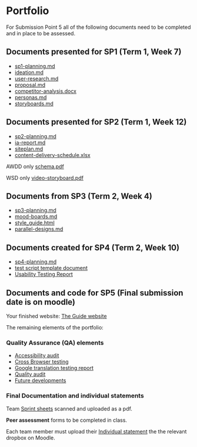 # Portfolio

For Submission Point 5 all of the following documents need to be completed and in place to be assessed.

## Documents presented for SP1 (Term 1, Week 7)

 - [sp1-planning.md](1_User_and_Competitor_Research/sp1-planning.md)
 - [ideation.md](1_User_and_Competitor_Research/ideation.md)
 - [user-research.md](1_User_and_Competitor_Research/user-research.md)
 - [proposal.md](1_User_and_Competitor_Research/proposal.md)
 - [competitor-analysis.docx ](1_User_and_Competitor_Research/competitor-analysis.docx)
  - [personas.md](1_User_and_Competitor_Research/personas.md)
 - [storyboards.md](1_User_and_Competitor_Research/storyboards.md)

## Documents presented for SP2 (Term 1, Week 12)

 - [sp2-planning.md](2_IA_and_Content_Strategy/sp2-planning.md)
 - [ia-report.md](2_IA_and_Content_Strategy/ia-report.md)
 - [siteplan.md](2_IA_and_Content_Strategy/siteplan.md)
 - [content-delivery-schedule.xlsx](2_IA_and_Content_Strategy/content-delivery-schedule.xlsx)

 AWDD only [schema.pdf](2_IA_and_Content_Strategy/schema.pdf)

WSD only [video-storyboard.pdf](2_IA_and_Content_Strategy/video-storyboard.pdf)

## Documents from SP3 (Term 2, Week 4)

- [sp3-planning.md](3_Design_&_Prototyping/sp3-planning.md)
- [mood-boards.md](3_Design_&_Prototyping/mood-boards.md)
- [style_guide.html](3_Design_&_Prototyping/styleguide/style_guide.html)
- [parallel-designs.md](3_Design_&_Prototyping/parallel-designs.md)

## Documents created for SP4 (Term 2, Week 10)

- [sp4-planning.md](4_Usability_Testing/sp4-planning.md)
- [test script template document](4_Usability_Testing/UX-testing/test_script.md)
- [Usability Testing Report](4_Usability_Testing/usability_testing_report.md)

## Documents and code for SP5 (Final submission date is on moodle)

 Your finished website:
 [The Guide website](the-guide/)

 The remaining elements of the portfolio:

### Quality Assurance (QA) elements

- [Accessibility audit](5_QA_and_The_Guide/accessibility.pdf)
- [Cross Browser testing](5_QA_and_The_Guide/browser_testing.md)
- [Google translation testing report](5_QA_and_The_Guide/internationalisation.md)
- [Quality audit](5_QA_and_The_Guide/quality_audit.md)
- [Future developments](5_QA_and_The_Guide/future.md)

### Final Documentation and individual statements

Team [Sprint sheets](5_QA_and_The_Guide/sprint_sheets.pdf) scanned and uploaded as a pdf.

**Peer assessment** forms to be completed in class.

Each team member must upload their  [Individual statement](5_QA_and_The_Guide/individual_statement.docx) the the relevant dropbox on Moodle. 